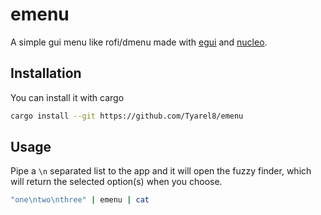 # emenu

A simple gui menu like rofi/dmenu made with [egui](https://github.com/emilk/egui) and [nucleo](https://github.com/helix-editor/nucleo).

## Installation

You can install it with cargo
```sh
cargo install --git https://github.com/Tyarel8/emenu
```

## Usage

Pipe a `\n` separated list to the app and it will open the fuzzy finder, which will
return the selected option(s) when you choose.

```sh
"one\ntwo\nthree" | emenu | cat
```
